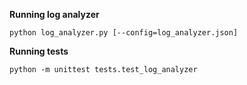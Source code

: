 **Running log analyzer**

`python log_analyzer.py [--config=log_analyzer.json]`

**Running tests**

`python -m unittest tests.test_log_analyzer`
